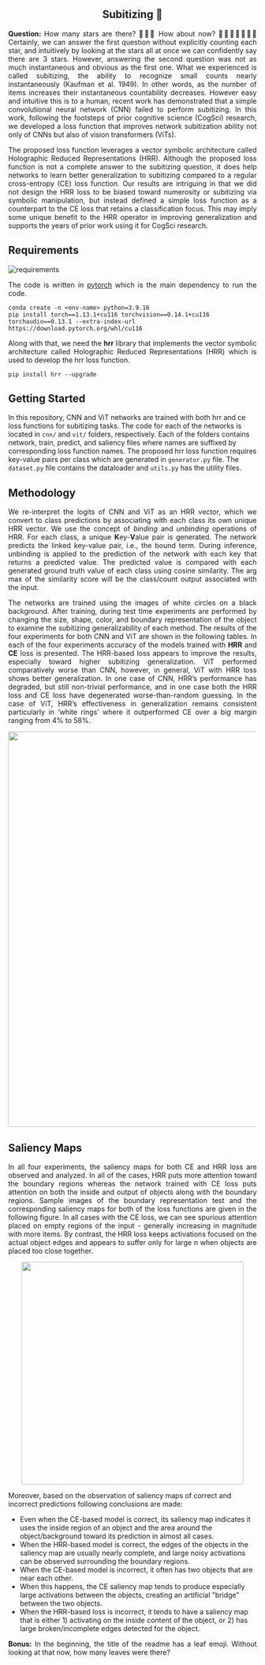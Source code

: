 <h2 align="center">Subitizing 🍂</h2>
<!-- 🍂 -->
<p align="justify">
<b>Question:</b> How many stars are there? 🌟🌟🌟 How about now? 🌟🌟🌟🌟🌟🌟🌟 Certainly, we can answer the first question without explicitly counting each star, and intuitively by looking at the stars all at once we can confidently say there are 3 stars. However, answering the second question was not as much instantaneous and obvious as the first one. What we experienced is called subitizing, the ability to recognize small counts nearly instantaneously (Kaufman et al. 1949). In other words, as the number of items increases their instantaneous countability decreases. However easy and intuitive this is to a human, recent work has demonstrated that a simple convolutional neural network (CNN) failed to perform subitizing. In this work, following the footsteps of prior cognitive science (CogSci) research, we developed a loss function that improves network subitization ability not only of CNNs but also of vision transformers (ViTs).
</p>

<p align="justify">
The proposed loss function leverages a vector symbolic architecture called Holographic Reduced Representations (HRR). Although the proposed loss function is not a complete answer to the subitizing question, it does help networks to learn better generalization to subitizing compared to a regular cross-entropy (CE) loss function. Our results are intriguing in that we did not design the HRR loss to be biased toward numerosity or subitizing via symbolic manipulation, but instead defined a simple loss function as a counterpart to the CE loss that retains a classification focus. This may imply some unique benefit to the HRR operator in improving generalization and supports the years of prior work using it for CogSci research.
</p>

## Requirements
![requirements](https://img.shields.io/badge/Python-3.9.16-86f705.svg?longCache=true&style=flat&logo=python)

<p align="justify">
The code is written in <a href=https://pytorch.org>pytorch</a> which is the main dependency to run the code.
</p>

```properties 
conda create -n <env-name> python=3.9.16
pip install torch==1.13.1+cu116 torchvision==0.14.1+cu116 torchaudio==0.13.1 --extra-index-url https://download.pytorch.org/whl/cu116
```

<p align="justify">
Along with that, we need the <b>hrr</b> library that implements the vector symbolic architecture called Holographic Reduced Representations (HRR) which is used to develop the hrr loss function.  
</p>

```properties 
pip install hrr --upgrade
```

## Getting Started
In this repository, CNN and ViT networks are trained with both hrr and ce loss functions for subitizing tasks. The code for each of the networks is located in ```cnn/``` and ```vit/``` folders, respectively. Each of the folders contains network, train, predict, and saliency files where names are suffixed by corresponding loss function names. The proposed hrr loss function requires key-value pairs per class which are generated in ```generator.py``` file. The ```dataset.py``` file contains the dataloader and ```utils.py``` has the utility files. 

## Methodology 
<p align="justify">
We re-interpret the logits of CNN and ViT as an HRR vector, which we convert to class predictions by associating with each class its own unique HRR vector. We use the concept of <em>binding</em> and <em>unbinding</em> operations of HRR. For each class, a unique <b>K</b>ey-<b>V</b>alue pair is generated. The network predicts the linked key-value pair, i.e., the bound term. During inference, unbinding is applied to the prediction of the network with each key that returns a predicted value. The predicted value is compared with each generated ground truth value of each class using cosine similarity. The arg max of the similarity score will be the class/count output associated with the input. 
</p>

<p align="justify">
The networks are trained using the images of white circles on a black background. After training, during test time experiments are performed by changing the size, shape, color, and boundary representation of the object to examine the subitizing generalizability of each method. The results of the four experiments for both CNN and ViT are shown in the following tables. In each of the four experiments accuracy of the models trained with <b>HRR</b> and <b>CE</b> loss is presented. The HRR-based loss appears to improve the results, especially toward higher subitizing generalization. ViT performed comparatively worse than CNN, however, in general, ViT with HRR loss shows better generalization. In one case of CNN, HRR’s performance has degraded, but still non-trivial performance, and in one case both the HRR loss and CE loss have degenerated worse-than-random guessing. In the case of ViT, HRR’s effectiveness in generalization remains consistent particularly in ‘white rings’ where it outperformed CE over a big margin ranging from 4% to 58%.
</p>

<p align="center">
<img src="https://github.com/MahmudulAlam/Subitizing/assets/37298971/9fb9cb17-a76e-4b26-a6c1-a7568caa36cc" width="800">
</p>

## Saliency Maps 
<p align="justify">
In all four experiments, the saliency maps for both CE and HRR loss are observed and analyzed. In all of the cases, HRR puts more attention toward the boundary regions whereas the network trained with CE loss puts attention on both the inside and output of objects along with the boundary regions. Sample images of the boundary representation test and the corresponding saliency maps for both of the loss functions are given in the following figure. In all cases with the CE loss, we can see spurious attention placed on empty regions of the input - generally increasing in magnitude with more items. By contrast, the HRR loss keeps activations focused on the actual object edges and appears to suffer only for large n when objects are placed too close together.
</p>

<p align="center">
<img src="https://github.com/MahmudulAlam/Subitizing/assets/37298971/b4aa54b3-1ecd-4e62-af8b-e71341c8a615" width="450">
</p>

Moreover, based on the observation of saliency maps of correct and incorrect predictions following conclusions are made:

<ul> 
<li>Even when the CE-based model is correct, its saliency map indicates it uses the inside region of an object and the area around the object/background toward its prediction in almost all cases.</li>
<li>When the HRR-based model is correct, the edges of the objects in the saliency map are usually nearly complete, and large noisy activations can be observed surrounding the boundary regions.</li>
<li>When the CE-based model is incorrect, it often has two objects that are near each other.</li>
<li>When this happens, the CE saliency map tends to produce especially large activations between the objects, creating an artificial "bridge" between the two objects.</li>
<li>When the HRR-based loss is incorrect, it tends to have a saliency map that is either 1) activating on the inside content of the object, or 2) has large broken/incomplete edges detected for the object.</li>
</ul>

<p align="justify">
<b>Bonus:</b> In the beginning, the title of the readme has a leaf emoji. Without looking at that now, how many leaves were there? 
</p>
